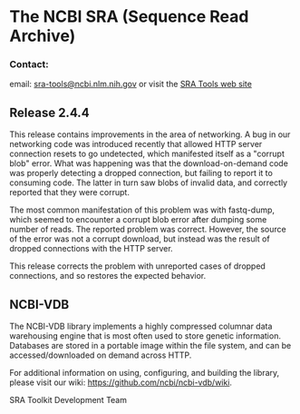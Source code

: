 # The NCBI SRA (Sequence Read Archive)

### Contact:
email: sra-tools@ncbi.nlm.nih.gov
or visit the [SRA Tools web site](http://www.ncbi.nlm.nih.gov/Traces/sra/?view=toolkit_doc)

## Release 2.4.4
This release contains improvements in the area of networking. A bug in our
networking code was introduced recently that allowed HTTP server connection
resets to go undetected, which manifested itself as a "corrupt blob" error.
What was happening was that the download-on-demand code was properly detecting a
dropped connection, but failing to report it to consuming code. The latter in
turn saw blobs of invalid data, and correctly reported that they were corrupt.

The most common manifestation of this problem was with fastq-dump, which seemed
to encounter a corrupt blob error after dumping some number of reads. The
reported problem was correct. However, the source of the error was not a corrupt
download, but instead was the result of dropped connections with the HTTP
server.

This release corrects the problem with unreported cases of dropped connections,
and so restores the expected behavior.

## NCBI-VDB
The NCBI-VDB library implements a highly compressed columnar data warehousing
engine that is most often used to store genetic information. Databases are
stored in a portable image within the file system, and can be accessed/downloaded
on demand across HTTP.

For additional information on using, configuring, and building the library,
please visit our wiki: https://github.com/ncbi/ncbi-vdb/wiki.


SRA Toolkit Development Team
